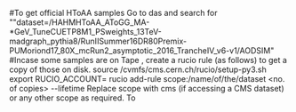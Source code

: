 #To get official HToAA samples
Go to das and search for ""dataset=/HAHMHToAA_AToGG_MA-*GeV_TuneCUETP8M1_PSweights_13TeV-madgraph_pythia8/RunIISummer16DR80Premix-PUMoriond17_80X_mcRun2_asymptotic_2016_TrancheIV_v6-v1/AODSIM" 
#Incase some samples are on Tape , create a rucio rule (as follows) to get a copy of those on disk.
source /cvmfs/cms.cern.ch/rucio/setup-py3.sh
export RUCIO_ACCOUNT=<username>
rucio add-rule scope:/name/of/the/dataset <no. of copies> <disk storage name> --lifetime <in seconds> 
Replace scope with cms (if accessing a CMS dataset) or any other scope as required.
To


